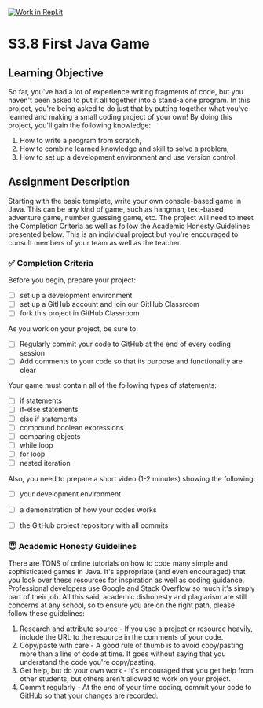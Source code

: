 [![Work in Repl.it](https://classroom.github.com/assets/work-in-replit-14baed9a392b3a25080506f3b7b6d57f295ec2978f6f33ec97e36a161684cbe9.svg)](https://classroom.github.com/online_ide?assignment_repo_id=3798352&assignment_repo_type=AssignmentRepo)
# S3.8 First Java Game

## Learning Objective
So far, you've had a lot of experience writing fragments of code, but you haven't been asked to put it all together into a stand-alone program. In this project, you're being asked to do just that by putting together what you've learned and making a small coding project of your own! By doing this project, you'll gain the following knowledge:

1. How to write a program from scratch,
2. How to combine learned knowledge and skill to solve a problem,
3. How to set up a development environment and use version control.

## Assignment Description

Starting with the basic template, write your own console-based game in Java. This can be any kind of game, such as hangman, text-based adventure game, number guessing game, etc. The project will need to meet the Completion Criteria as well as follow the Academic Honesty Guidelines presented below. This is an individual project but you're encouraged to consult members of your team as well as the teacher.

### ✅ Completion Criteria

Before you begin, prepare your project:
- [ ] set up a development environment
- [ ] set up a GitHub account and join our GitHub Classroom
- [ ] fork this project in GitHub Classroom

As you work on your project, be sure to:
- [ ] Regularly commit your code to GitHub at the end of every coding session
- [ ] Add comments to your code so that its purpose and functionality are clear

Your game must contain all of the following types of statements:
- [ ] if statements
- [ ] if-else statements
- [ ] else if statements
- [ ] compound boolean expressions
- [ ] comparing objects
- [ ] while loop
- [ ] for loop
- [ ] nested iteration

Also, you need to prepare a short video (1-2 minutes) showing the following:
- [ ] your development environment
- [ ] a demonstration of how your codes works
- [ ] the GitHub project repository with all commits


### 😇 Academic Honesty Guidelines

There are TONS of online tutorials on how to code many simple and sophisticated games in Java. It's appropriate (and even encouraged) that you look over these resources for inspiration as well as coding guidance. Professional developers use Google and Stack Overflow so much it's simply part of their job. All this said, academic dishonesty and plagiarism are still concerns at any school, so to ensure you are on the right path, please follow these guidelines:

1. Research and attribute source - If you use a project or resource heavily, include the URL to the resource in the comments of your code.
2. Copy/paste with care - A good rule of thumb is to avoid copy/pasting more than a line of code at time. It goes without saying that you understand the code you're copy/pasting.
3. Get help, but do your own work - It's encouraged that you get help from other students, but others aren't allowed to work on your project.
4. Commit regularly - At the end of your time coding, commit your code to GitHub so that your changes are recorded. 
